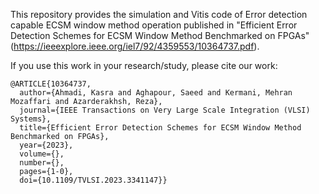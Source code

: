 This repository provides the simulation and Vitis code of Error detection capable ECSM window method operation published in "Efficient Error Detection Schemes for ECSM Window Method Benchmarked on FPGAs"(https://ieeexplore.ieee.org/iel7/92/4359553/10364737.pdf).

If you use this work in your research/study, please cite our work:
```
@ARTICLE{10364737,
  author={Ahmadi, Kasra and Aghapour, Saeed and Kermani, Mehran Mozaffari and Azarderakhsh, Reza},
  journal={IEEE Transactions on Very Large Scale Integration (VLSI) Systems}, 
  title={Efficient Error Detection Schemes for ECSM Window Method Benchmarked on FPGAs}, 
  year={2023},
  volume={},
  number={},
  pages={1-0},
  doi={10.1109/TVLSI.2023.3341147}}
```
